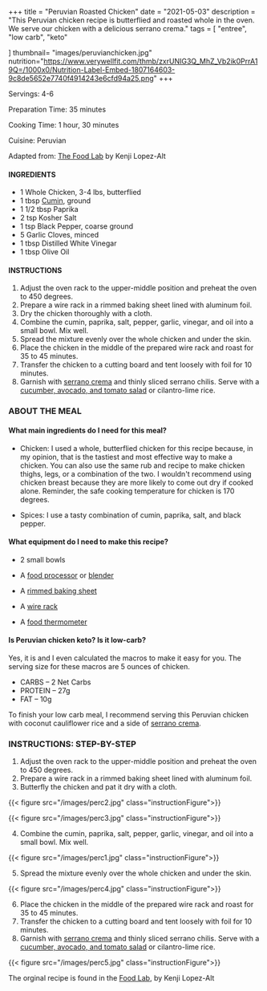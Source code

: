 +++
title = "Peruvian Roasted Chicken"
date = "2021-05-03"
description = "This Peruvian chicken recipe is butterflied and roasted whole in the oven. We serve our chicken with a delicious serrano crema."
tags = [
    "entree",
    "low carb",
    "keto"
   
]
thumbnail= "images/peruvianchicken.jpg"
nutrition="https://www.verywellfit.com/thmb/zxrUNIG3Q_MhZ_Vb2ik0PrrA19Q=/1000x0/Nutrition-Label-Embed-1807164603-9c8de5652e7740f4914243e6cfd94a25.png"
+++

Servings: 4-6 <!--more-->

Preparation Time: 35 minutes 

Cooking Time: 1 hour, 30 minutes

Cuisine: Peruvian

Adapted from: [The Food Lab](https://amzn.to/3f41x4R) by Kenji Lopez-Alt

#### INGREDIENTS 

* 1 Whole Chicken, 3-4 lbs, butterflied
* 1 tbsp [Cumin](https://amzn.to/3eebpcJ), ground 
* 1 1/2 tbsp Paprika 
* 2 tsp Kosher Salt 
* 1 tsp Black Pepper, coarse ground 
* 5 Garlic Cloves, minced 
* 1 tbsp Distilled White Vinegar 
* 1 tbsp Olive Oil 

#### INSTRUCTIONS 

1. Adjust the oven rack to the upper-middle position and preheat the oven to 450 degrees. 
2. Prepare a wire rack in a rimmed baking sheet lined with aluminum foil.  
3. Dry the chicken thoroughly with a cloth. 
4. Combine the cumin, paprika, salt, pepper, garlic, vinegar, and oil into a small bowl. Mix well. 
5. Spread the mixture evenly over the whole chicken and under the skin.
6. Place the chicken in the middle of the prepared wire rack and roast for 35 to 45 minutes.
7. Transfer the chicken to a cutting board and tent loosely with foil for 10 minutes. 
8. Garnish with [serrano crema](https://www.jamilghar.com/recipe/serrano_crema/) and thinly sliced serrano chilis. Serve with a [cucumber, avocado, and tomato salad](https://www.jamilghar.com/recipe/cuc_avo_tom_salad/) or cilantro-lime rice. 

### ABOUT THE MEAL 

#### What main ingredients do I need for this meal?

* Chicken: I used a whole, butterflied chicken for this recipe because, in my opinion, that is the tastiest and most effective way to make a chicken. You can also use the same rub and recipe to make chicken thighs, legs, or a combination of the two. I wouldn't recommend using chicken breast because they are more likely to come out dry if cooked alone. Reminder, the safe cooking temperature for chicken is 170 degrees.

* Spices: I use a tasty combination of cumin, paprika, salt, and black pepper. 

#### What equipment do I need to make this recipe?

* 2 small bowls

* A [food processor](https://amzn.to/3eVyrod) or [blender](https://amzn.to/2RBPcg8)

* A [rimmed baking sheet](https://amzn.to/339IQqI)

* A [wire rack](https://amzn.to/3bE8h90)

* A [food thermometer](https://amzn.to/2RnEB8c)

#### Is Peruvian chicken keto? Is it low-carb?

Yes, it is and I even calculated the macros to make it easy for you. The serving size for these macros are 5 ounces of chicken. 

* CARBS – 2 Net Carbs 
* PROTEIN – 27g
* FAT – 10g

To finish your low carb meal, I recommend serving this Peruvian chicken with coconut cauliflower rice and a side of [serrano crema](https://www.jamilghar.com/recipe/serrano_crema/). 

### INSTRUCTIONS: STEP-BY-STEP 

1. Adjust the oven rack to the upper-middle position and preheat the oven to 450 degrees. 
2. Prepare a wire rack in a rimmed baking sheet lined with aluminum foil.  
3. Butterfly the chicken and pat it dry with a cloth. 

{{< figure src="/images/perc2.jpg" class="instructionFigure">}}

{{< figure src="/images/perc3.jpg" class="instructionFigure">}}

4. Combine the cumin, paprika, salt, pepper, garlic, vinegar, and oil into a small bowl. Mix well. 

{{< figure src="/images/perc1.jpg" class="instructionFigure">}}

5. Spread the mixture evenly over the whole chicken and under the skin.

{{< figure src="/images/perc4.jpg" class="instructionFigure">}}

6. Place the chicken in the middle of the prepared wire rack and roast for 35 to 45 minutes.
7. Transfer the chicken to a cutting board and tent loosely with foil for 10 minutes. 
8. Garnish with [serrano crema](https://www.jamilghar.com/recipe/serrano_crema/) and thinly sliced serrano chilis. Serve with a [cucumber, avocado, and tomato salad](https://www.jamilghar.com/recipe/cuc_avo_tom_salad/) or cilantro-lime rice. 

{{< figure src="/images/perc5.jpg" class="instructionFigure">}}

The orginal recipe is found in the [Food Lab](https://amzn.to/3f41x4R), by Kenji Lopez-Alt
